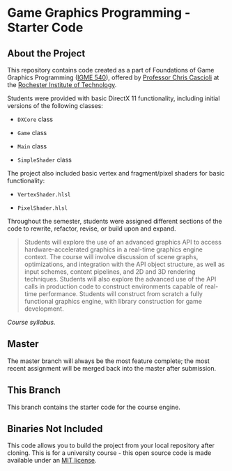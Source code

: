 # Game Graphics Programming - Starter Code #

## About the Project ##

This repository contains code created as a part of Foundations of Game Graphics Programming ([IGME 540](https://www.rit.edu/gccis/igm/)), offered by [Professor Chris Cascioli](https://www.rit.edu/gccis/igm/christopher-cascioli) at the [Rochester Institute of Technology](https://www.rit.edu).

Students were provided with basic DirectX 11 functionality, including initial versions of the following classes:

- `DXCore` class

- `Game` class

- `Main` class

- `SimpleShader` class

The project also included basic vertex and fragment/pixel shaders for basic functionality:

- `VertexShader.hlsl`

- `PixelShader.hlsl`

Throughout the semester, students were assigned different sections of the code to rewrite, refactor, revise, or build upon and expand.

> Students will explore the use of an advanced graphics API to access hardware-accelerated graphics in a real-time graphics engine context.  The course will involve discussion of scene graphs, optimizations, and integration with the API object structure, as well as input schemes, content pipelines, and 2D and 3D rendering techniques.  Students will also explore the advanced use of the API calls in production code to construct environments capable of real-time performance.  Students will construct from scratch a fully functional graphics engine, with library construction for game development.

*Course syllabus.*

## Master ##

The master branch will always be the most feature complete; the most recent assignment will be merged back into the master after submission.

## This Branch ##

This branch contains the starter code for the course engine.

## Binaries Not Included ##

This code allows you to build the project from your local repository after cloning. This is for a university course - this open source code is made available under an [MIT license](LICENSE).